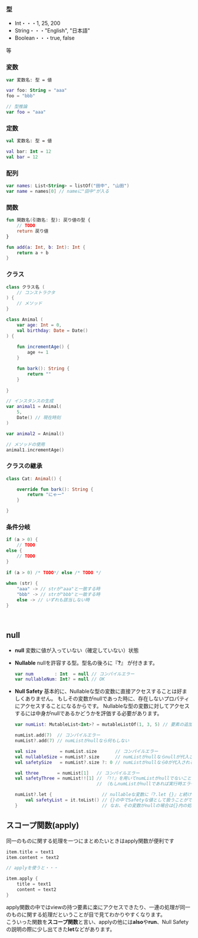 ### 型

* Int・・・1, 25, 200
* String・・・"English", "日本語"
* Boolean・・・true, false

等

### 変数  

```kotlin
var 変数名: 型 = 値 

var foo: String = "aaa"
foo = "bbb"

// 型推論
var foo = "aaa"
```
### 定数  

```kotlin
val 変数名: 型 = 値

val bar: Int = 12
val bar = 12
```


### 配列
```kotlin
var names: List<String> = listOf("田中", "山田")
var name = names[0] // nameに"田中"が入る
```

### 関数  

```kotlin
fun 関数名(引数名: 型): 戻り値の型 {
    // TODO
    return 戻り値
}  

fun add(a: Int, b: Int): Int {
    return a + b
}
```

### クラス
```kotlin
class クラス名 (
    // コンストラクタ
) {
    // メソッド
}

class Animal (
    var age: Int = 0,
    val birthday: Date = Date()
) {
    
    fun incrementAge() {
        age += 1
    }

    fun bark(): String {
        return ""
    }
    
}

// インスタンスの生成
var animal1 = Animal(
    5,
    Date() // 現在時刻
)

var animal2 = Animal()

// メソッドの使用
animal1.incrementAge()
```

### クラスの継承
```kotlin
class Cat: Animal() {

    override fun bark(): String {
        return "にゃー"
    }

} 
```


### 条件分岐

```kotlin
if (a > 0) {
    // TODO
else {
    // TODO
}
  
if (a > 0) /* TODO*/ else /* TODO */
  
when (str) {
    "aaa" -> // strが"aaa"と一致する時
    "bbb" -> // strが"bbb"と一致する時
    else -> // いずれも該当しない時
}
```

​    

## null

- **null**
  変数に値が入っていない（確定していない）状態

- **Nullable**
  nullを許容する型。型名の後ろに『**?**』 が付きます。

  ```kotlin
  var num        : Int  = null // コンパイルエラー
  var nullableNum: Int? = null // OK
  ```

- **Null Safety**
  基本的に、Nullableな型の変数に直接アクセスすることは好ましくありません。
  もしその変数がnullであった時に、存在しないプロパティにアクセスすることになるからです。
  Nullableな型の変数に対してアクセスするには中身がnullであるかどうかを評価する必要があります。

  ```kotlin
  var numList: MutableList<Int>? = mutableListOf(1, 3, 5) // 要素の追加が可能なList
  
  numList.add(7)  // コンパイルエラー
  numList?.add(7) // numListがnullなら何もしない
  
  val size         = numList.size       // コンパイルエラー
  val nullableSize = numList?.size      // numListがnullならnullが代入される
  val safetySize   = numList?.size ?: 0 // numListがnullなら0が代入される
  
  val three       = numList[1]   // コンパイルエラー
  val safetyThree = numList!![1] // 『!!』を用いてnumListがnullでないことを明示しないといけない
                                 // （もしnumListがnullであれば実行時エラーが出ます）
  
  numList?.let {                   // nullableな変数に『?.let {}』と続けると
      val safetyList = it.toList() // {}の中でSafetyな値として扱うことができる（変数名はitになる）
  }                                // なお、その変数がnullの場合は{}内の処理は実行されない
  ```



## スコープ関数(apply)

同一のものに関する処理を一つにまとめたいときはapply関数が便利です

```kotlin
item.title = text1
item.content = text2

// applyを使うと・・・

item.apply {
    title = text1
    content = text2
}
```

apply関数の中ではviewの持つ要素に楽にアクセスできたり、一連の処理が同一のものに関する処理だということが目で見てわかりやすくなります。  
こういった関数を**スコープ関数**と言い、applyの他には**also**や**run**、Null Safetyの説明の際に少し出てきた**let**などがあります。